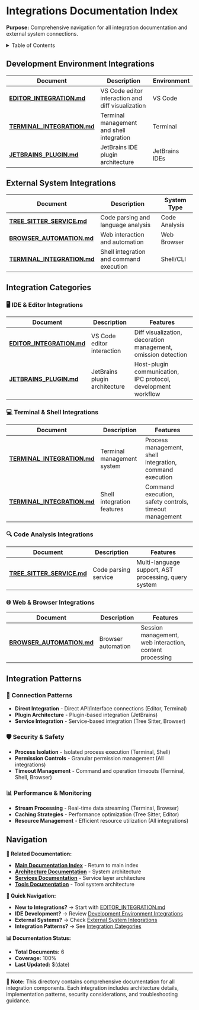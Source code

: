 # Integrations Documentation Index

**Purpose:** Comprehensive navigation for all integration documentation and external system connections.

<details><summary>Table of Contents</summary>

- [Development Environment Integrations](#development-environment-integrations)
- [External System Integrations](#external-system-integrations)
- [Integration Categories](#integration-categories)
- [Navigation](#navigation)
    </details>

## Development Environment Integrations

| Document                                               | Description                                       | Environment    |
| ------------------------------------------------------ | ------------------------------------------------- | -------------- |
| **[EDITOR_INTEGRATION.md](EDITOR_INTEGRATION.md)**     | VS Code editor interaction and diff visualization | VS Code        |
| **[TERMINAL_INTEGRATION.md](TERMINAL_INTEGRATION.md)** | Terminal management and shell integration         | Terminal       |
| **[JETBRAINS_PLUGIN.md](JETBRAINS_PLUGIN.md)**         | JetBrains IDE plugin architecture                 | JetBrains IDEs |

## External System Integrations

| Document                                               | Description                             | System Type   |
| ------------------------------------------------------ | --------------------------------------- | ------------- |
| **[TREE_SITTER_SERVICE.md](TREE_SITTER_SERVICE.md)**   | Code parsing and language analysis      | Code Analysis |
| **[BROWSER_AUTOMATION.md](BROWSER_AUTOMATION.md)**     | Web interaction and automation          | Web Browser   |
| **[TERMINAL_INTEGRATION.md](TERMINAL_INTEGRATION.md)** | Shell integration and command execution | Shell/CLI     |

## Integration Categories

### 🖥️ IDE & Editor Integrations

| Document                                           | Description                   | Features                                                      |
| -------------------------------------------------- | ----------------------------- | ------------------------------------------------------------- |
| **[EDITOR_INTEGRATION.md](EDITOR_INTEGRATION.md)** | VS Code editor interaction    | Diff visualization, decoration management, omission detection |
| **[JETBRAINS_PLUGIN.md](JETBRAINS_PLUGIN.md)**     | JetBrains plugin architecture | Host-plugin communication, IPC protocol, development workflow |

### 💻 Terminal & Shell Integrations

| Document                                               | Description                | Features                                                 |
| ------------------------------------------------------ | -------------------------- | -------------------------------------------------------- |
| **[TERMINAL_INTEGRATION.md](TERMINAL_INTEGRATION.md)** | Terminal management system | Process management, shell integration, command execution |
| **[TERMINAL_INTEGRATION.md](TERMINAL_INTEGRATION.md)** | Shell integration features | Command execution, safety controls, timeout management   |

### 🔍 Code Analysis Integrations

| Document                                             | Description          | Features                                             |
| ---------------------------------------------------- | -------------------- | ---------------------------------------------------- |
| **[TREE_SITTER_SERVICE.md](TREE_SITTER_SERVICE.md)** | Code parsing service | Multi-language support, AST processing, query system |

### 🌐 Web & Browser Integrations

| Document                                           | Description        | Features                                                |
| -------------------------------------------------- | ------------------ | ------------------------------------------------------- |
| **[BROWSER_AUTOMATION.md](BROWSER_AUTOMATION.md)** | Browser automation | Session management, web interaction, content processing |

## Integration Patterns

### 🔌 Connection Patterns

- **Direct Integration** - Direct API/interface connections (Editor, Terminal)
- **Plugin Architecture** - Plugin-based integration (JetBrains)
- **Service Integration** - Service-based integration (Tree Sitter, Browser)

### 🛡️ Security & Safety

- **Process Isolation** - Isolated process execution (Terminal, Shell)
- **Permission Controls** - Granular permission management (All integrations)
- **Timeout Management** - Command and operation timeouts (Terminal, Shell, Browser)

### 📊 Performance & Monitoring

- **Stream Processing** - Real-time data streaming (Terminal, Browser)
- **Caching Strategies** - Performance optimization (Tree Sitter, Editor)
- **Resource Management** - Efficient resource utilization (All integrations)

## Navigation

**🔗 Related Documentation:**

- **[Main Documentation Index](../INDEX.md)** - Return to main index
- **[Architecture Documentation](../architecture/)** - System architecture
- **[Services Documentation](../services/)** - Service layer architecture
- **[Tools Documentation](../tools/)** - Tool system architecture

**🎯 Quick Navigation:**

- **New to Integrations?** → Start with [EDITOR_INTEGRATION.md](EDITOR_INTEGRATION.md)
- **IDE Development?** → Review [Development Environment Integrations](#development-environment-integrations)
- **External Systems?** → Check [External System Integrations](#external-system-integrations)
- **Integration Patterns?** → See [Integration Categories](#integration-categories)

**📊 Documentation Status:**

- **Total Documents:** 6
- **Coverage:** 100%
- **Last Updated:** $(date)

---

**📝 Note:** This directory contains comprehensive documentation for all integration components. Each integration includes architecture details, implementation patterns, security considerations, and troubleshooting guidance.
